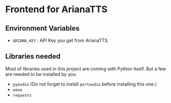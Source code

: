 # Frontend for ArianaTTS

## Environment Variables

* `ARIANA_KEY` : API Key you get from ArianaTTS.

## Libraries needed

Most of libraries used in this project are coming with Python itself. But a few are needed to be installed by you.

* `pyaudio` (Do not forget to install `portaudio` before installing this one.)
* `wave`
* `requests`